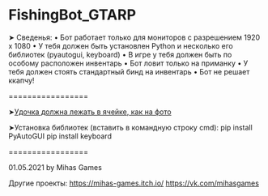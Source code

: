 # FishingBot_GTARP

➤ Сведенья:
• Бот работает только для мониторов с разрешением 1920 х 1080
• У тебя должен быть установлен Python и несколько его библиотек (pyautogui, keyboard)
• В игре у тебя должен быть по особому расположен инвентарь
• Бот ловит только на приманку
• У тебя должен стоять стандартный бинд на инвентарь
• Бот не решает ккапчу!

=================

➤[Удочка должна лежать в ячейке, как на фото](https://user-images.githubusercontent.com/64327274/116778441-922bad00-aa7a-11eb-8100-3cb85bd4ac48.jpg)

➤Установка библиотек (вставить в командную строку cmd):
pip install PyAutoGUI
pip install keyboard

=================

01.05.2021 by Mihas Games

Другие проекты: 
https://mihas-games.itch.io/
https://vk.com/mihasgames
